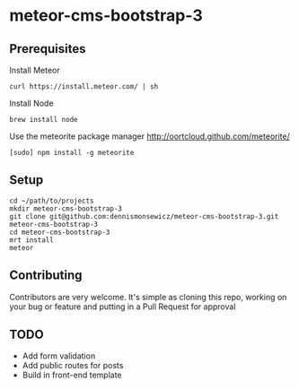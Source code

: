 meteor-cms-bootstrap-3
=====================================

Prerequisites
-------------

Install Meteor

`curl https://install.meteor.com/ | sh`

Install Node

`brew install node`

Use the meteorite package manager
http://oortcloud.github.com/meteorite/

`[sudo] npm install -g meteorite`

Setup
-------------
```
cd ~/path/to/projects
mkdir meteor-cms-bootstrap-3
git clone git@github.com:dennismonsewicz/meteor-cms-bootstrap-3.git meteor-cms-bootstrap-3
cd meteor-cms-bootstrap-3
mrt install
meteor
```

Contributing
-------------
Contributors are very welcome. It's simple as cloning this repo, working on your bug or feature and putting in a Pull Request for approval

TODO
-------------
* Add form validation
* Add public routes for posts
* Build in front-end template
